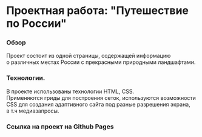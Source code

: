 # Проектная работа: "Путешествие по России"

### Обзор

Проект состоит из одной страницы, содержащей информацию  
о различных местах России с прекрасными природными ландшафтами.

### Технологии.

В проекте использованы технологии HTML, CSS.  
Применяются гриды для построения сеток, используются возможности
CSS для создания адаптивного сайта под разные разрешения экрана,  
в т.ч медиазапросы.

### Ссылка на проект на Github Pages
